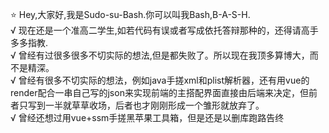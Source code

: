 ⭐ Hey,大家好,我是Sudo-su-Bash.你可以叫我Bash,B-A-S-H.<br>
 √ 现在还是一个准高二学生,如若代码有误或者写成依托答辩那种的，还得请高手多多指教.<br>
 √ 曾经有过很多很多不切实际的想法,但是都失败了。所以现在我顶多算博大，而不是精深。<br>
 √ 曾经有很多不切实际的想法，例如java手搓xml和plist解析器，还有用vue的render配合一串自己写的json来实现前端的主搭配界面直接由后端来决定，但前者只写到一半就草草收场，后者也才刚刚形成一个雏形就放弃了。<br>
  √ 曾经还想过用vue+ssm手搓黑苹果工具箱，但是还是以删库跑路告终
